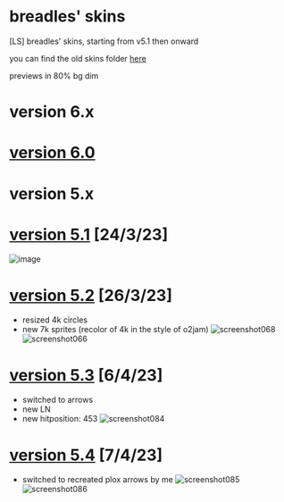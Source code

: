 # breadles' skins
[LS] breadles' skins, starting from v5.1 then onward

you can find the old skins folder [here](https://drive.google.com/drive/folders/1y3EEeSxe_N6Adc4oJfv-mi10t3bsNTnb?usp=sharing)

previews in 80% bg dim

# version 6.x

# [version 6.0](https://drive.google.com/u/0/uc?id=1e9DQ_Ognu2i-Dkh_aIIXZ2Yd3RoG1sAG&export=download)

# version 5.x

# [version 5.1](https://drive.google.com/u/0/uc?id=1cU4to8dUaxiPiFvEeVi_s0zLG9-5LLVV&export=download) [24/3/23]
![image](https://user-images.githubusercontent.com/101068519/227696085-39d5f752-db43-42bd-9ce1-b09fa550f05e.png)


# [version 5.2](https://drive.google.com/u/0/uc?id=1-BmZYY77xSAdQgzM9IqaEzwqXuc9Hl7s&export=download) [26/3/23]
 - resized 4k circles
 - new 7k sprites (recolor of 4k in the style of o2jam)
![screenshot068](https://user-images.githubusercontent.com/101068519/227756375-15f6b3e6-bfc4-4e9c-87df-f94b25cecc6b.png)
![screenshot066](https://user-images.githubusercontent.com/101068519/227756376-109e8e96-f739-403c-a30b-8679033b5ae5.png)


# [version 5.3](https://drive.google.com/u/0/uc?id=1LIV9QQzEQPKX_2chaThH50Nt9OoSNgiw&export=download) [6/4/23]
 - switched to arrows
 - new LN
 - new hitposition: 453
![screenshot084](https://user-images.githubusercontent.com/101068519/230524216-15a1fa1d-df3c-4325-a554-97198c0e6b13.png)


# [version 5.4](https://drive.google.com/u/0/uc?id=1WCKXMIHDATJp8C58Y-AuiXXJp1SRJi8P&export=download) [7/4/23]
 - switched to recreated plox arrows by me
![screenshot085](https://user-images.githubusercontent.com/101068519/230682107-aaaa4f9e-d9c4-44fe-bd44-f81afc0f5a02.png)
![screenshot086](https://user-images.githubusercontent.com/101068519/230682259-2d2965bb-db31-4586-af33-ee39ce73b7d2.png)
